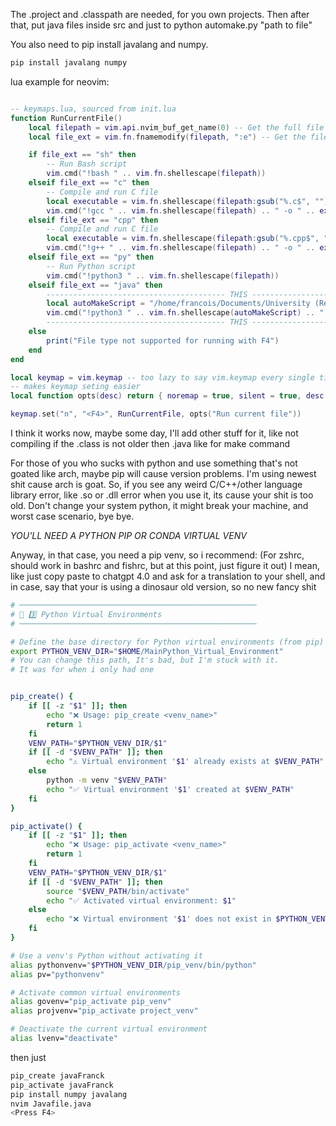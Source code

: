 The .project and .classpath are needed, for you own projects.
Then after that, put java files inside src and just to python automake.py "path to file"

You also need to pip install javalang and numpy.

```bash
pip install javalang numpy
```

lua example for neovim:

```lua

-- keymaps.lua, sourced from init.lua
function RunCurrentFile()
	local filepath = vim.api.nvim_buf_get_name(0) -- Get the full file path
	local file_ext = vim.fn.fnamemodify(filepath, ":e") -- Get the file extension

	if file_ext == "sh" then
		-- Run Bash script
		vim.cmd("!bash " .. vim.fn.shellescape(filepath))
	elseif file_ext == "c" then
		-- Compile and run C file
		local executable = vim.fn.shellescape(filepath:gsub("%.c$", ""))
		vim.cmd("!gcc " .. vim.fn.shellescape(filepath) .. " -o " .. executable .. " && " .. executable)
	elseif file_ext == "cpp" then
		-- Compile and run C file
		local executable = vim.fn.shellescape(filepath:gsub("%.cpp$", ""))
		vim.cmd("!g++ " .. vim.fn.shellescape(filepath) .. " -o " .. executable .. " && " .. executable)
	elseif file_ext == "py" then
		-- Run Python script
		vim.cmd("!python3 " .. vim.fn.shellescape(filepath))
	elseif file_ext == "java" then
        ---------------------------------------- THIS --------------------------------------------------------------------
		local autoMakeScript = "/home/francois/Documents/University (Real)/Semester 10/Comp 303/AutomakeJava/mysrc/automake.py"
		vim.cmd("!python3 " .. vim.fn.shellescape(autoMakeScript) .. " " .. vim.fn.shellescape(filepath))
        ---------------------------------------- THIS --------------------------------------------------------------------
	else
		print("File type not supported for running with F4")
	end
end

local keymap = vim.keymap -- too lazy to say vim.keymap every single time
-- makes keymap seting easier
local function opts(desc) return { noremap = true, silent = true, desc = desc } end

keymap.set("n", "<F4>", RunCurrentFile, opts("Run current file"))


```

I think it works now, maybe some day, I'll add other stuff for it, like not compiling if the .class is not older then .java like for make command

For those of you who sucks with python and use something that's not goated like arch, maybe pip will cause version problems.
I'm using newest shit cause arch is goat.
So, if you see any weird C/C++/other language library error, like .so or .dll error when you use it, its cause your shit is too old.
Don't change your system python, it might break your machine, and worst case scenario, bye bye.

_YOU'LL NEED A PYTHON PIP OR CONDA VIRTUAL VENV_

Anyway, in that case, you need a pip venv, so i recommend:
(For zshrc, should work in bashrc and fishrc, but at this point, just figure it out)
I mean, like just copy paste to chatgpt 4.0 and ask for a translation to your shell, and in case, say that your is using a
dinosaur old version, so no new fancy shit

```bash
# ─────────────────────────────────────────────────────
# 🚀 3️⃣ Python Virtual Environments
# ─────────────────────────────────────────────────────

# Define the base directory for Python virtual environments (from pip)
export PYTHON_VENV_DIR="$HOME/MainPython_Virtual_Environment"
# You can change this path, It's bad, but I'm stuck with it.
# It was for when i only had one


pip_create() {
    if [[ -z "$1" ]]; then
        echo "❌ Usage: pip_create <venv_name>"
        return 1
    fi
    VENV_PATH="$PYTHON_VENV_DIR/$1"
    if [[ -d "$VENV_PATH" ]]; then
        echo "⚠️ Virtual environment '$1' already exists at $VENV_PATH"
    else
        python -m venv "$VENV_PATH"
        echo "✅ Virtual environment '$1' created at $VENV_PATH"
    fi
}

pip_activate() {
    if [[ -z "$1" ]]; then
        echo "❌ Usage: pip_activate <venv_name>"
        return 1
    fi
    VENV_PATH="$PYTHON_VENV_DIR/$1"
    if [[ -d "$VENV_PATH" ]]; then
        source "$VENV_PATH/bin/activate"
        echo "✅ Activated virtual environment: $1"
    else
        echo "❌ Virtual environment '$1' does not exist in $PYTHON_VENV_DIR"
    fi
}

# Use a venv's Python without activating it
alias pythonvenv="$PYTHON_VENV_DIR/pip_venv/bin/python"
alias pv="pythonvenv"

# Activate common virtual environments
alias govenv="pip_activate pip_venv"
alias projvenv="pip_activate project_venv"

# Deactivate the current virtual environment
alias lvenv="deactivate"

```

then just

```bash
pip_create javaFranck
pip_activate javaFranck
pip install numpy javalang
nvim Javafile.java
<Press F4>

```

